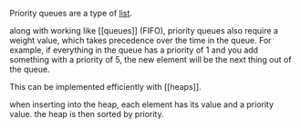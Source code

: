 Priority queues are a type of [list](01%20types%20of%20lists).

along with working like [[queues]] (FIFO), priority queues also require a weight value, which takes precedence over the time in the queue. For example, if everything in the queue has a priority of 1 and you add something with a priority of 5, the new element will be the next thing out of the queue.

This can be implemented efficiently with [[heaps]].

when inserting into the heap, each element has its value and a priority value.
the heap is then sorted by priority.
